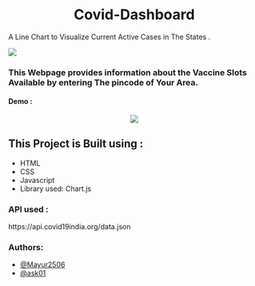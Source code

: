<h1 align="center"> Covid-Dashboard</h1>
<p>A Line Chart to Visualize Current Active Cases in The States . </p>
<img src="https://user-images.githubusercontent.com/73283087/129475885-8249f1b3-1d73-40b5-b2ed-4e87e57d47bc.jpg">
<h3>This Webpage provides information about the <strong>Vaccine Slots</strong> Available by entering The pincode of Your Area.</h3>
<h4>Demo :</h4>
<p align="center">
<img src="https://user-images.githubusercontent.com/73283087/128720706-aef1ab65-8bb5-4cec-a67f-ae73bfc6e62c.gif" >
  </p>
<h2>This Project is Built using :</h2>
<ul>
<li>HTML</li>
<li>CSS</li>
<li>Javascript</li>
<li>Library used: Chart.js</li>
</ul>
<h3>API used : </h3> https://api.covid19india.org/data.json


<h3>Authors:</h3>
<ul>
<li><a href="https://github.com/Mayur2506">@Mayur2506</a></li>
<li><a href="https://github.com/ask01">@ask01</a></li>
</ul>
